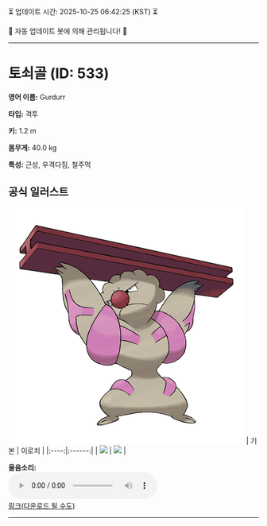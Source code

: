 
⏳ 업데이트 시간: 2025-10-25 06:42:25 (KST) ⏳

🤖 자동 업데이트 봇에 의해 관리됩니다! 🤖

---

# 토쇠골 (ID: 533)
**영어 이름:** Gurdurr

**타입:** 격투

**키:** 1.2 m

**몸무게:** 40.0 kg

**특성:** 근성, 우격다짐, 철주먹

## 공식 일러스트
![](https://raw.githubusercontent.com/PokeAPI/sprites/master/sprites/pokemon/other/official-artwork/533.png)
| 기본 | 이로치 |
|:----:|:------:|
| <img src="http://play.pokemonshowdown.com/sprites/ani/gurdurr.gif" width="200"> | <img src="http://play.pokemonshowdown.com/sprites/ani-shiny/gurdurr.gif" width="200"> |

**울음소리:**<br><audio controls src="https://raw.githubusercontent.com/PokeAPI/cries/main/cries/pokemon/latest/533.ogg"></audio><br> [링크(다운로드 될 수도)](https://raw.githubusercontent.com/PokeAPI/cries/main/cries/pokemon/latest/533.ogg)


---
